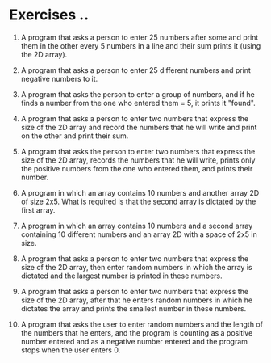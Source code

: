 # Exercises ..

1. A program that asks a person to enter 25 numbers after some and print them in the other every 5 numbers in a line and their sum prints it (using the 2D array).

2. A program that asks a person to enter 25 different numbers and print negative numbers to it.

3. A program that asks the person to enter a group of numbers, and if he finds a number from the one who entered them = 5, it prints it "found".

4. A program that asks a person to enter two numbers that express the size of the 2D array and record the numbers that he will write and print on the other and print their sum.

5. A program that asks the person to enter two numbers that express the size of the 2D array, records the numbers that he will write, prints only the positive numbers from the one who entered them, and prints their number.

6. A program in which an array contains 10 numbers and another array 2D of size 2x5. What is required is that the second array is dictated by the first array.

7. A program in which an array contains 10 numbers and a second array containing 10 different numbers and an array 2D with a space of 2x5 in size.

8. A program that asks a person to enter two numbers that express the size of the 2D array, then enter random numbers in which the array is dictated and the largest number is printed in these numbers.

9. A program that asks a person to enter two numbers that express the size of the 2D array, after that he enters random numbers in which he dictates the array and prints the smallest number in these numbers.

10. A program that asks the user to enter random numbers and the length of the numbers that he enters, and the program is counting as a positive number entered and as a negative number entered and the program stops when the user enters 0.
